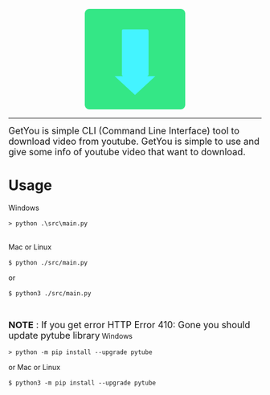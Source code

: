 <p align="center">
    <img width="200" height="200" src="./assets/Logo.png">
</p>

----------
<font size="4">GetYou is simple CLI (Command Line Interface) tool to download video from youtube. GetYou is simple to use and give some info of youtube video that want to download.</font>

# Usage 
Windows 
```
> python .\src\main.py
```
<br>
Mac or Linux

```
$ python ./src/main.py
```

or

```
$ python3 ./src/main.py 
```

<br>

<font size="4">**NOTE** : If you get error HTTP Error 410: Gone you should update pytube library</font>
Windows

```
> python -m pip install --upgrade pytube
```

or 
Mac or Linux

```
$ python3 -m pip install --upgrade pytube
```
